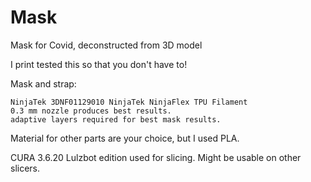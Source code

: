 # Mask
Mask for Covid, deconstructed from 3D model

I print tested this so that you don't have to!

Mask and strap:
```
NinjaTek 3DNF01129010 NinjaTek NinjaFlex TPU Filament
0.3 mm nozzle produces best results.
adaptive layers required for best mask results.
```
Material for other parts are your choice, but I used PLA.

CURA 3.6.20 Lulzbot edition used for slicing. Might be usable on other slicers.
